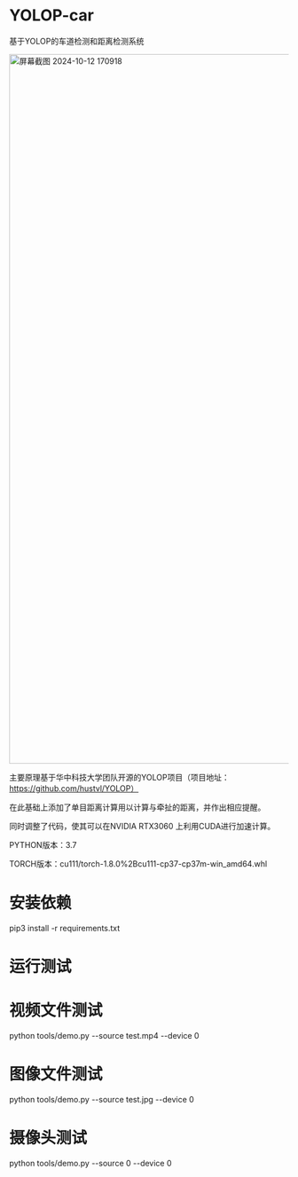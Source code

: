 # YOLOP-car
 基于YOLOP的车道检测和距离检测系统
 
<img width="1280" alt="屏幕截图 2024-10-12 170918" src="https://github.com/user-attachments/assets/88271cf5-e69b-471a-b9b0-ee67039b12fe">

主要原理基于华中科技大学团队开源的YOLOP项目（项目地址：https://github.com/hustvl/YOLOP）

在此基础上添加了单目距离计算用以计算与牵扯的距离，并作出相应提醒。

同时调整了代码，使其可以在NVIDIA RTX3060 上利用CUDA进行加速计算。

PYTHON版本：3.7

TORCH版本：cu111/torch-1.8.0%2Bcu111-cp37-cp37m-win_amd64.whl

# 安装依赖
pip3 install -r requirements.txt

# 运行测试

# 视频文件测试
python tools/demo.py --source test.mp4  --device 0

# 图像文件测试
python tools/demo.py --source test.jpg  --device 0

# 摄像头测试
python tools/demo.py --source 0   --device 0     


